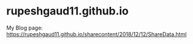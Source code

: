 # rupeshgaud11.github.io

My Blog page: https://rupeshgaud11.github.io/sharecontent/2018/12/12/ShareData.html 

